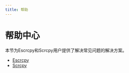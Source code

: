 ```yaml
---
title: 帮助
---
```


# 帮助中心

本节为Escrcpy和Scrcpy用户提供了解决常见问题的解决方案。

- [Escrcpy](/zhHans/help/escrcpy)
- [Scrcpy](/zhHans/help/scrcpy)